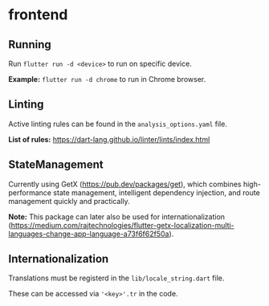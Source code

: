 # frontend

## Running

Run `flutter run -d <device>` to run on specific device.

**Example:** `flutter run -d chrome` to run in Chrome browser.


## Linting

Active linting rules can be found in the `analysis_options.yaml` file.

**List of rules:** https://dart-lang.github.io/linter/lints/index.html


## StateManagement

Currently using GetX (https://pub.dev/packages/get), which combines high-performance state management, intelligent dependency injection, and route management quickly and practically.

**Note:** This package can later also be used for internationalization (https://medium.com/rajtechnologies/flutter-getx-localization-multi-languages-change-app-language-a73f6f62f50a).


## Internationalization

Translations must be registerd in the `lib/locale_string.dart` file.

These can  be accessed via `'<key>'.tr` in the code.

